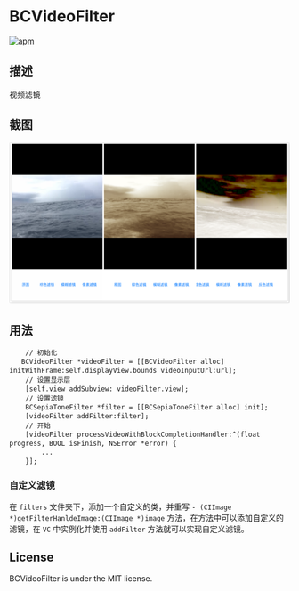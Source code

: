 # BCVideoFilter

[![apm](https://img.shields.io/apm/l/vim-mode.svg?maxAge=2592000)]()

## 描述

视频滤镜

## 截图

<img src="shot.png" alt="img" width="768px">

## 用法

```objc
	// 初始化
   BCVideoFilter *videoFilter = [[BCVideoFilter alloc] initWithFrame:self.displayView.bounds videoInputUrl:url];
    // 设置显示层
    [self.view addSubview: videoFilter.view];
    // 设置滤镜
    BCSepiaToneFilter *filter = [[BCSepiaToneFilter alloc] init];
    [videoFilter addFilter:filter];
    // 开始
    [videoFilter processVideoWithBlockCompletionHandler:^(float progress, BOOL isFinish, NSError *error) {
        ...
    }];

```

### 自定义滤镜

在 `filters` 文件夹下，添加一个自定义的类，并重写 `- (CIImage *)getFilterHanldeImage:(CIImage *)image` 方法，在方法中可以添加自定义的滤镜，在 `VC` 中实例化并使用 `addFilter` 方法就可以实现自定义滤镜。

## License

BCVideoFilter is under the MIT license.